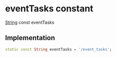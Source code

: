 


# eventTasks constant







[String](https://api.flutter.dev/flutter/dart-core/String-class.html) const eventTasks
  







## Implementation

```dart
static const String eventTasks = '/event_tasks';
```







